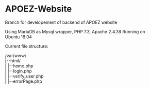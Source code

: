 # APOEZ-Website

Branch for developement of backend of APOEZ website

Using MariaDB as Mysql wrapper, PHP 7.3, Apache 2.4.38
Running on Ubuntu 18.04

Current file structure:

/var/www/  
|--html/  
|   |--home.php  
|   |--login.php  
|   |--verify_user.php  
|   |--errorPage.php  
